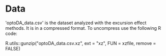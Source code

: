 # Data
'optoDA_data.csv' is the dataset analyzed with the excursion effect methods. It is in a compressed format.
To uncompress use the following R code:

R.utils::gunzip("optoDA_data.csv.xz", 
                ext = "xz", FUN = xzfile, 
                remove = FALSE)
